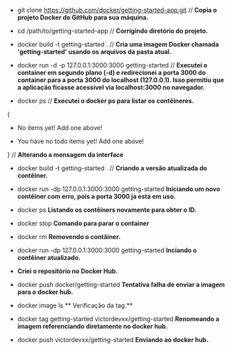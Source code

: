 - git clone https://github.com/docker/getting-started-app.git //
**Copia o projeto Docker do GitHub para sua máquina.**

- cd /path/to/getting-started-app //
**Corrigindo diretório do projeto.**

- docker build -t getting-started . //
**Cria uma imagem Docker chamada 'getting-started' usando os arquivos da pasta atual.**

- docker run -d -p 127.0.0.1:3000:3000 getting-started //
**Executei o container em segundo plano (-d) e redirecionei a porta 3000 do container para a porta 3000 do localhost (127.0.0.1). Isso permitiu que a aplicação ficasse acessível via localhost:3000 no navegador.**

- docker ps //
**Executei o docker ps para listar os contêineres.**

{
   - <p className="text-center">No items yet! Add one above!</p>
   + <p className="text-center">You have no todo items yet! Add one above!</p>
}
// **Alterando a mensagem da interface**

- docker build -t getting-started . //
**Criando a versão atualizada do contêiner.**

- docker run -dp 127.0.0.1:3000:3000 getting-started
**Iniciando um novo contêiner com erro, pois a porta 3000 ja está em uso.**

- docker ps
**Listando os contêiners novamente para obter o ID.**

- docker stop <id-do-container>
**Comando para parar o container**

- docker rm <id-do-container>
**Removendo o contâiner.**

- docker run -dp 127.0.0.1:3000:3000 getting-started
**Inciando o contêiner atualizado.**

- **Criei o repositório no Docker Hub.**

- docker push docker/getting-started
**Tentativa falha de enviar a imagem para o docker hub.**

- docker image ls
** Verificação da tag.**

- docker tag getting-started victordevxx/getting-started
**Renomeando a imagem referenciando diretamente no docker hub.**

- docker push victordevxx/getting-started
**Enviando ao docker hub.**
